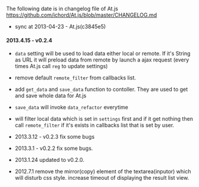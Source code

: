 
The following date is in changelog file of At.js
https://github.com/ichord/At.js/blob/master/CHANGELOG.md

* sync at 2013-04-23 - At.js(c3845e5)

#### 2013.4.15 - v0.2.4

* `data` setting will be used to load data either local or remote. If it's String as URL it will preload data from remote by launch a ajax request (every times At.js call `reg` to update settings)

* remove default `remote_filter` from callbacks list.
* add `get_data` and `save_data` function to contoller. They are used to get and save whole data for At.js
* `save_data` will invoke `data_refactor` everytime

* will filter local data which is set in `settings` first and if it get nothing then call `remote_filter` if it's exists in callbacks list that is set by user.

* 2013.3.12 - v0.2.3 fix some bugs
* 2013.3.1 - v0.2.2 fix some bugs.
* 2013.1.24 updated to v0.2.0.
* 2012.7.1 remove the mirror(copy) element of the textarea(inputor) which will disturb css style. increase timeout of displaying the result list view.
